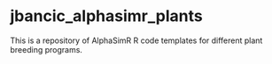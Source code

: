 # jbancic_alphasimr_plants

This is a repository of AlphaSimR R code templates for different plant breeding programs.
